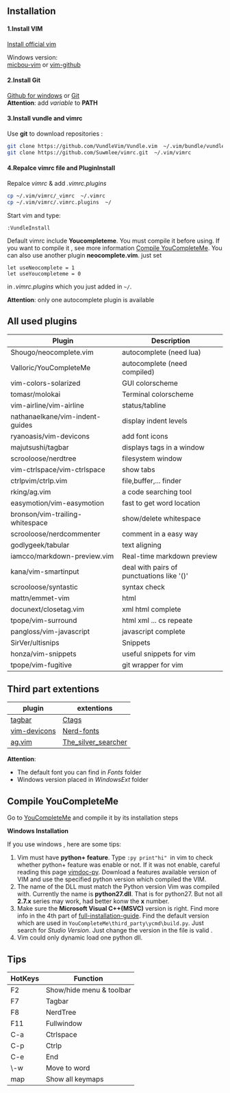 Installation
----
#### 1.Install VIM
[Install official vim][0]<br />

Windows version:<br />
[micbou-vim][12]  or  [vim-github][13]

#### 2.Install Git
[Github for windows][1] or [Git][2]<br />
__Attention__: add _variable_ to __PATH__

#### 3.Install vundle and vimrc
Use __git__ to download repositories :
```sh
git clone https://github.com/VundleVim/Vundle.vim  ~/.vim/bundle/vundle
git clone https://github.com/Suwmlee/vimrc.git  ~/.vim/vimrc
```
#### 4.Repalce vimrc file and PluginInstall
Repalce _vimrc_ & add _.vimrc.plugins_
```sh
cp ~/.vim/vimrc/_vimrc  ~/.vimrc
cp ~/.vim/vimrc/.vimrc.plugins  ~/
```
Start vim and type:
```vim
:VundleInstall
```
Default vimrc include __Youcompleteme__. You must compile it before using.
If you want to compile it , see more information [Compile YouCompleteMe](#compileycm).
You can also use another plugin __neocomplete.vim__. just set
```vim
let useNeocomplete = 1
let useYoucompleteme = 0
```
in _.vimrc.plugins_ which you just added in `~/`.

__Attention__: only one autocomplete plugin is available

All used plugins
----
| Plugin                          | Description                               |
| ----                            | ----                                      |
| Shougo/neocomplete.vim          | autocomplete (need lua)                   |
| Valloric/YouCompleteMe          | autocomplete (need compiled)              |
| vim-colors-solarized            | GUI colorscheme                           |
| tomasr/molokai                  | Terminal colorscheme                      |
| vim-airline/vim-airline         | status/tabline                            |
| nathanaelkane/vim-indent-guides | display indent levels                     |
| ryanoasis/vim-devicons          | add font icons                            |
| majutsushi/tagbar               | displays tags in a window                 |
| scrooloose/nerdtree             | filesystem window                         |
| vim-ctrlspace/vim-ctrlspace     | show tabs                                 |
| ctrlpvim/ctrlp.vim              | file,buffer,... finder                    |
| rking/ag.vim                    | a code searching tool                     |
| easymotion/vim-easymotion       | fast to get word location                 |
| bronson/vim-trailing-whitespace | show/delete whitespace                    |
| scrooloose/nerdcommenter        | comment in a easy way                     |
| godlygeek/tabular               | text aligning                             |
| iamcco/markdown-preview.vim     | Real-time markdown preview                |
| kana/vim-smartinput             | deal with pairs of punctuations like '()' |
| scrooloose/syntastic            | syntax check                              |
| mattn/emmet-vim                 | html                                      |
| docunext/closetag.vim           | xml html complete                         |
| tpope/vim-surround              | html xml ...  cs  repeate                 |
| pangloss/vim-javascript         | javascript complete                       |
| SirVer/ultisnips                | Snippets                                  |
| honza/vim-snippets              | useful snippets for vim                   |
| tpope/vim-fugitive              | git wrapper for vim                       |

Third part extentions
----
| plugin            | extentions               |
| ----              | ----                     |
| [tagbar][11]      | [Ctags][3]               |
| [vim-devicons][9] | [Nerd-fonts][8]          |
| [ag.vim][10]      | [The_silver_searcher][7] |
__Attention__:
* The default font you can find in _Fonts_ folder
* Windows version placed in _WindowsExt_ folder

<a name="compileycm"></a>
## Compile YouCompleteMe

Go to [YouCompleteMe][4] and compile it by its installation steps

__Windows Installation__

If you use windows , here are some tips:

1. Vim must have __python+ feature__. Type `:py print"hi" `in vim to check whether
python+ feature was enable or not. If it was not enable, careful reading this
page [vimdoc-py][5]. Download a features available version of VIM and use the
specified python version which compiled the VIM.
2. The name of the DLL must match the Python version Vim was compiled with.
Currently the name is __python27.dll__. That is for python27. But not all __2.7.x__
series may work, had better konw the __x__ number.
3. Make sure the __Microsoft Visual C++(MSVC)__ version is right. Find more info
in the 4th part of [full-installation-guide][6]. Find the default version which
are used in `YouCompleteMe\third_party\ycmd\build.py`. Just search for
_Studio Version_. Just change the version in the file is valid .
4. Vim could only dynamic load one python dll.

## Tips

| HotKeys | Function                 |
| ----    | ----                     |
| F2      | Show/hide menu & toolbar |
| F7      | Tagbar                   |
| F8      | NerdTree                 |
| F11     | Fullwindow               |
| C-a     | Ctrlspace                |
| C-p     | Ctrlp                    |
| C-e     | End                      |
| \\-w    | Move to word             |
| map     | Show all keymaps         |

[0]: http://www.vim.org/download.php
[1]: https://windows.github.com/
[2]: http://git-scm.com/downloads
[3]: http://ctags.sourceforge.net/
[4]: https://github.com/Valloric/YouCompleteMe
[5]: http://vimdoc.sourceforge.net/htmldoc/if_pyth.html#python-dynamic
[6]: https://github.com/Valloric/YouCompleteMe#full-installation-guide
[7]: https://github.com/ggreer/the_silver_searcher
[8]: https://github.com/ryanoasis/nerd-fonts
[9]: https://github.com/ryanoasis/vim-devicons
[10]: https://github.com/rking/ag.vim
[11]: https://github.com/majutsushi/tagbar
[12]: https://github.com/micbou/vim
[13]: https://github.com/vim/vim-win32-installer
